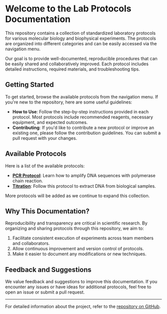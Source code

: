 # Welcome to the Lab Protocols Documentation

This repository contains a collection of standardized laboratory protocols for various molecular biology and biophysical experiments. The protocols are organized into different categories and can be easily accessed via the navigation menu.

Our goal is to provide well-documented, reproducible procedures that can be easily shared and collaboratively improved. Each protocol includes detailed instructions, required materials, and troubleshooting tips.

## Getting Started

To get started, browse the available protocols from the navigation menu. If you're new to the repository, here are some useful guidelines:

- **How to Use**: Follow the step-by-step instructions provided in each protocol. Most protocols include recommended reagents, necessary equipment, and expected outcomes.
- **Contributing**: If you'd like to contribute a new protocol or improve an existing one, please follow the contribution guidelines. You can submit a pull request with your changes.

## Available Protocols

Here is a list of the available protocols:

- **[PCR Protocol](protocols/Sample_protocol.md)**: Learn how to amplify DNA sequences with polymerase chain reaction.
- **[Titration](protocols/Titration_in_cells.md)**: Follow this protocol to extract DNA from biological samples.

More protocols will be added as we continue to expand this collection.

## Why This Documentation?

Reproducibility and transparency are critical in scientific research. By organizing and sharing protocols through this repository, we aim to:

1. Facilitate consistent execution of experiments across team members and collaborators.
2. Allow continuous improvement and version control of protocols.
3. Make it easier to document any modifications or new techniques.

## Feedback and Suggestions

We value feedback and suggestions to improve this documentation. If you encounter any issues or have ideas for additional protocols, feel free to open an issue or submit a pull request.

---

For detailed information about the project, refer to the [repository on GitHub](https://github.com/darosio/lab-protocols).
